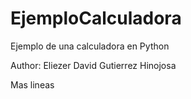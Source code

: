 # EjemploCalculadora
Ejemplo de una calculadora en Python

Author: Eliezer David Gutierrez Hinojosa

Mas lineas
